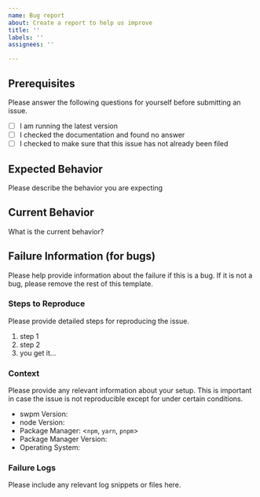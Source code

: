 ```yaml
---
name: Bug report
about: Create a report to help us improve
title: ''
labels: ''
assignees: ''

---
```


## Prerequisites

Please answer the following questions for yourself before submitting an issue.

- [ ] I am running the latest version
- [ ] I checked the documentation and found no answer
- [ ] I checked to make sure that this issue has not already been filed

## Expected Behavior

Please describe the behavior you are expecting

## Current Behavior

What is the current behavior?

## Failure Information (for bugs)

Please help provide information about the failure if this is a bug. If it is not a bug, please remove the rest of this template.

### Steps to Reproduce

Please provide detailed steps for reproducing the issue.

1. step 1
1. step 2
1. you get it...

### Context

Please provide any relevant information about your setup. This is important in case the issue is not reproducible except for under certain conditions.

- swpm Version:
- node Version:
- Package Manager: <`npm`, `yarn`, `pnpm`>
- Package Manager Version:
- Operating System:

### Failure Logs

Please include any relevant log snippets or files here.
